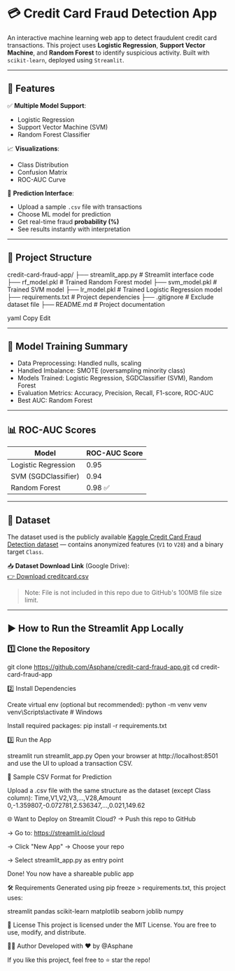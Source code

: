 # 💳 Credit Card Fraud Detection App

An interactive machine learning web app to detect fraudulent credit card transactions. This project uses **Logistic Regression**, **Support Vector Machine**, and **Random Forest** to identify suspicious activity. Built with `scikit-learn`, deployed using `Streamlit`.

---

## 🚀 Features

✅ **Multiple Model Support**:  
- Logistic Regression  
- Support Vector Machine (SVM)  
- Random Forest Classifier  

📈 **Visualizations**:  
- Class Distribution  
- Confusion Matrix  
- ROC-AUC Curve

🧪 **Prediction Interface**:  
- Upload a sample `.csv` file with transactions  
- Choose ML model for prediction  
- Get real-time fraud **probability (%)**  
- See results instantly with interpretation

---

## 📁 Project Structure

credit-card-fraud-app/
├── streamlit_app.py # Streamlit interface code
├── rf_model.pkl # Trained Random Forest model
├── svm_model.pkl # Trained SVM model
├── lr_model.pkl # Trained Logistic Regression model
├── requirements.txt # Project dependencies
├── .gitignore # Exclude dataset file
├── README.md # Project documentation

yaml
Copy
Edit

---

## 🧠 Model Training Summary

- Data Preprocessing: Handled nulls, scaling
- Handled Imbalance: SMOTE (oversampling minority class)
- Models Trained: Logistic Regression, SGDClassifier (SVM), Random Forest
- Evaluation Metrics: Accuracy, Precision, Recall, F1-score, ROC-AUC
- Best AUC: Random Forest

---

## 📊 ROC-AUC Scores

| Model                | ROC-AUC Score |
|---------------------|---------------|
| Logistic Regression | 0.95          |
| SVM (SGDClassifier) | 0.94          |
| Random Forest       | 0.98 ✅        |

---

## 📂 Dataset

The dataset used is the publicly available [Kaggle Credit Card Fraud Detection dataset](https://www.kaggle.com/mlg-ulb/creditcardfraud) — contains anonymized features (`V1` to `V28`) and a binary target `Class`.

📥 **Dataset Download Link** (Google Drive):  
[👉 Download creditcard.csv](https://drive.google.com/file/d/11w-g1eStJxtxGCC5iy7op0K9vE_A8hUV/view?usp=sharing)

> Note: File is not included in this repo due to GitHub's 100MB file size limit.

---

## ▶️ How to Run the Streamlit App Locally

### 1️⃣ Clone the Repository

git clone https://github.com/Asphane/credit-card-fraud-app.git
cd credit-card-fraud-app

2️⃣ Install Dependencies

Create virtual env (optional but recommended):
python -m venv venv
venv\Scripts\activate  # Windows

Install required packages:
pip install -r requirements.txt

3️⃣ Run the App

streamlit run streamlit_app.py
Open your browser at http://localhost:8501 and use the UI to upload a transaction CSV.

🧪 Sample CSV Format for Prediction

Upload a .csv file with the same structure as the dataset (except Class column):
Time,V1,V2,V3,...,V28,Amount
0,-1.359807,-0.072781,2.536347,...,0.021,149.62

🌐 Want to Deploy on Streamlit Cloud?
-> Push this repo to GitHub

-> Go to: https://streamlit.io/cloud

-> Click "New App" → Choose your repo

-> Select streamlit_app.py as entry point

Done! You now have a shareable public app

🛠 Requirements
Generated using pip freeze > requirements.txt, this project uses:

streamlit
pandas
scikit-learn
matplotlib
seaborn
joblib
numpy

📄 License
This project is licensed under the MIT License.
You are free to use, modify, and distribute.

👩‍💻 Author
Developed with ❤️ by @Asphane

If you like this project, feel free to ⭐ star the repo!
